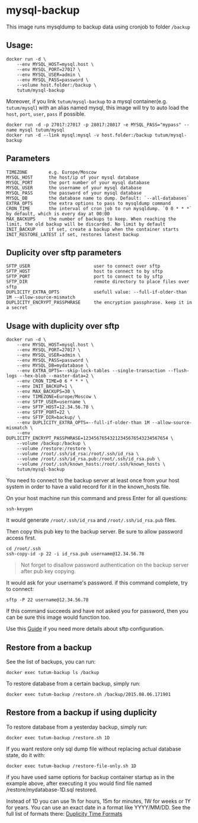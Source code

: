 # mysql-backup

This image runs mysqldump to backup data using cronjob to folder `/backup`

## Usage:

    docker run -d \
        --env MYSQL_HOST=mysql.host \
        --env MYSQL_PORT=27017 \
        --env MYSQL_USER=admin \
        --env MYSQL_PASS=password \
        --volume host.folder:/backup \
        tutum/mysql-backup

Moreover, if you link `tutum/mysql-backup` to a mysql container(e.g. `tutum/mysql`) with an alias named mysql, this image will try to auto load the `host`, `port`, `user`, `pass` if possible.

    docker run -d -p 27017:27017 -p 28017:28017 -e MYSQL_PASS="mypass" --name mysql tutum/mysql
    docker run -d --link mysql:mysql -v host.folder:/backup tutum/mysql-backup

## Parameters

    TIMEZONE        e.g. Europe/Moscow
    MYSQL_HOST      the host/ip of your mysql database
    MYSQL_PORT      the port number of your mysql database
    MYSQL_USER      the username of your mysql database
    MYSQL_PASS      the password of your mysql database
    MYSQL_DB        the database name to dump. Default: `--all-databases`
    EXTRA_OPTS      the extra options to pass to mysqldump command
    CRON_TIME       the interval of cron job to run mysqldump. `0 0 * * *` by default, which is every day at 00:00
    MAX_BACKUPS     the number of backups to keep. When reaching the limit, the old backup will be discarded. No limit by default
    INIT_BACKUP     if set, create a backup when the container starts
    INIT_RESTORE_LATEST if set, restores latest backup

## Duplicity over sftp parameters

	SFTP_USER                        user to connect over sftp
	SFTP_HOST                        host to connect to by sftp
	SFTP_PORT                        port to connect to by sftp
	SFTP_DIR                         remote directory to place files over sftp
	DUPLICITY_EXTRA_OPTS             usefull value: --full-if-older-than 1M --allow-source-mismatch
	DUPLICITY_ENCRYPT_PASSPHRASE     the encryption passphrase. keep it in a secret

## Usage with duplicity over sftp

    docker run -d \
        --env MYSQL_HOST=mysql.host \
        --env MYSQL_PORT=27017 \
        --env MYSQL_USER=admin \
        --env MYSQL_PASS=password \
		--env MYSQL_DB=mydatabase \
		--env EXTRA_OPTS=--skip-lock-tables --single-transaction --flush-logs --hex-blob --master-data=2 \
		--env CRON_TIME=0 6 * * * \
		--env INIT_BACKUP=1 \
		--env MAX_BACKUPS=30 \
		--env TIMEZONE=Europe/Moscow \
		--env SFTP_USER=username \
		--env SFTP_HOST=12.34.56.78 \
		--env SFTP_PORT=22 \
		--env SFTP_DIR=backup/ \
		--env DUPLICITY_EXTRA_OPTS=--full-if-older-than 1M --allow-source-mismatch \
		--env DUPLICITY_ENCRYPT_PASSPHRASE=12345676543212345676543234567654 \
        --volume /backup:/backup \
		--volume /restore:/restore \
		--volume /root/.ssh/id_rsa:/root/.ssh/id_rsa \
		--volume /root/.ssh/id_rsa.pub:/root/.ssh/id_rsa.pub \
		--volume /root/.ssh/known_hosts:/root/.ssh/known_hosts \
        tutum/mysql-backup

You need to connect to the backup server at least once from your host system in order to have a valid record for it in the known_hosts file.

On your host machine run this command and press Enter for all questions:

    ssh-keygen

It would generate `/root/.ssh/id_rsa` and `/root/.ssh/id_rsa.pub` files.

Then copy this pub key to the backup server. Be sure to allow password access first.

    cd /root/.ssh
    ssh-copy-id -p 22 -i id_rsa.pub username@12.34.56.78

> Not forget to disallow password authentication on the backup server after pub key copying.

It would ask for your username's password. if this command complete, try to connect:

    sftp -P 22 username@12.34.56.78

If this command succeeds and have not asked you for password, then you can be sure this image would function too.

Use this [Guide](www.jscape.com/blog/setting-up-sftp-public-key-authentication-caommand-line) if you need more details about sftp configuration.

## Restore from a backup

See the list of backups, you can run:

    docker exec tutum-backup ls /backup

To restore database from a certain backup, simply run:

    docker exec tutum-backup /restore.sh /backup/2015.08.06.171901

## Restore from a backup if using duplicity

To restore database from a yesterday backup, simply run:

    docker exec tutum-backup /restore.sh 1D

If you want restore only sql dump file without replacing actual database state, do it with:

    docker exec tutum-backup /restore-file-only.sh 1D

if you have used same options for backup container startup as in the example above, 
after executing it you would find file named /restore/mydatabase-1D.sql restored.

Instead of 1D you can use 1h for hours, 15m for minutes, 1W for weeks or 1Y for years.
You can use an exact date in a format like YYYY/MM/DD. See the full list of formats there:
[Duplicity Time Formats](http://duplicity.nongnu.org/duplicity.1.html#sect8)
